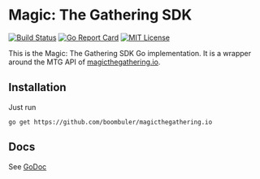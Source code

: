 # Magic: The Gathering SDK

[![Build Status](https://travis-ci.org/boombuler/magicthegathering.io.svg?branch=master)](https://travis-ci.org/boombuler/magicthegathering.io)
[![Go Report Card](https://goreportcard.com/badge/github.com/boombuler/magicthegathering.io)](https://goreportcard.com/report/github.com/boombuler/magicthegathering.io)
[![MIT License](https://img.shields.io/badge/license-MIT-blue.svg)](https://github.com/boombuler/magicthegathering.io/blob/master/LICENSE)

This is the Magic: The Gathering SDK Go implementation. It is a wrapper around the MTG API of [magicthegathering.io](http://magicthegathering.io/).

## Installation

Just run

`go get https://github.com/boombuler/magicthegathering.io`

## Docs

See [GoDoc](https://godoc.org/github.com/boombuler/magicthegathering.io)
